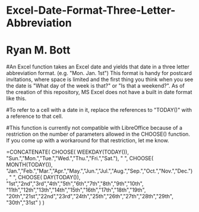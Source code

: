# Excel-Date-Format-Three-Letter-Abbreviation
# Ryan M. Bott
#An Excel function takes an Excel date and yields that date in a three letter abbreviation format. (e.g. "Mon. Jan. 1st") This format is handy for postcard invitations, where space is limited and the first thing you think when you see the date is "What day of the week is that?" or "Is that a weekend?". As of the creation of this repository, MS Excel does not have a built in date format like this.

#To refer to a cell with a date in it, replace the references to "TODAY()" with a reference to that cell.

#This function is currently not compatible with LibreOffice because of a restriction on the number of parameters allowed in the CHOOSE() function. If you come up with a workaround for that restriction, let me know.


=CONCATENATE(
	CHOOSE(
    WEEKDAY(TODAY()),
      "Sun.","Mon.","Tue.","Wed.","Thu.","Fri.","Sat."),
      " ",
	  CHOOSE(
      MONTH(TODAY()),
      "Jan.","Feb.","Mar.","Apr.","May.","Jun.","Jul.","Aug.","Sep.","Oct.","Nov.","Dec."),
      " ",
    CHOOSE(
      DAY(TODAY()),
      "1st","2nd","3rd","4th","5th","6th","7th","8th","9th","10th",
      "11th","12th","13th","14th","15th","16th","17th","18th","19th",
      "20th","21st","22nd","23rd","24th","25th","26th","27th","28th","29th",
      "30th","31st"
  )
)


